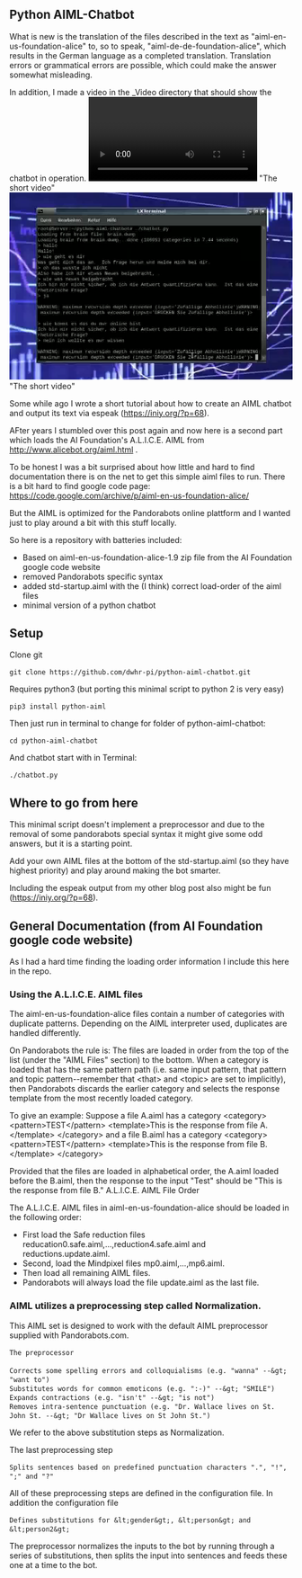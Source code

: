 ## Python AIML-Chatbot  

What is new is the translation of the files described in the text as "aiml-en-us-foundation-alice" to, so to speak, "aiml-de-de-foundation-alice", which results in the German language as a completed translation.
Translation errors or grammatical errors are possible, which could make the answer somewhat misleading.

In addition, I made a video in the _Video directory that should show the chatbot in operation.
![Video](Video/chatbot~1.mp4)
 "The short video"
![Video-Snapshot](_Video/snapshot.png)
 "The short video"

Some while ago I wrote a short tutorial about how to create an AIML chatbot and output its text
via espeak (https://iniy.org/?p=68).

AFter years I stumbled over this post again and now here is a second part which loads the AI Foundation's A.L.I.C.E.
AIML from http://www.alicebot.org/aiml.html .

To be honest I was a bit surprised about how little and hard to find documentation there is on the
net to get this simple aiml files to run. There is a bit hard to find google code page:
https://code.google.com/archive/p/aiml-en-us-foundation-alice/

But the AIML is optimized for the Pandorabots online plattform and I wanted just to play around
a bit with this stuff locally.

So here is a repository with batteries included:

- Based on aiml-en-us-foundation-alice-1.9 zip file from the AI Foundation google code website
- removed Pandorabots specific syntax
- added std-startup.aiml with the (I think) correct load-order of the aiml files
- minimal version of a python chatbot

## Setup

Clone git

```
git clone https://github.com/dwhr-pi/python-aiml-chatbot.git
```

Requires python3 (but porting this minimal script to python 2 is very easy)

```
pip3 install python-aiml
```
Then just run in terminal to change for folder of python-aiml-chatbot: 

```
cd python-aiml-chatbot
```

And chatbot start with in Terminal: 
```
./chatbot.py
```
 
## Where to go from here

This minimal script doesn't implement a preprocessor and due to the removal of some pandorabots
special syntax it might give some odd answers, but it is a starting point.

Add your own AIML files at the bottom of the std-startup.aiml (so they have highest priority)
and play around making the bot smarter.

Including the espeak output from my other blog post also might be fun (https://iniy.org/?p=68).

## General Documentation (from AI Foundation google code website)

As I had a hard time finding the loading order information I include this here in the repo.


### Using the A.L.I.C.E. AIML files

The aiml-en-us-foundation-alice files contain a number of categories with duplicate patterns. Depending on the AIML interpreter used, duplicates are handled differently.

On Pandorabots the rule is: The files are loaded in order from the top of the list (under the "AIML Files" section) to the bottom. When a category is loaded that has the same pattern path (i.e. same input pattern, that pattern and topic pattern--remember that &lt;that&gt; and &lt;topic&gt; are set to implicitly), then Pandorabots discards the earlier category and selects the response template from the most recently loaded category.

To give an example: Suppose a file A.aiml has a category &lt;category&gt; &lt;pattern&gt;TEST&lt;/pattern&gt; &lt;template&gt;This is the response from file A.&lt;/template&gt; &lt;/category&gt; and a file B.aiml has a category &lt;category&gt; &lt;pattern&gt;TEST&lt;/pattern&gt; &lt;template&gt;This is the response from file B.&lt;/template&gt; &lt;/category&gt;

Provided that the files are loaded in alphabetical order, the A.aiml loaded before the B.aiml, then the response to the input "Test" should be "This is the response from file B."
A.L.I.C.E. AIML File Order

The A.L.I.C.E. AIML files in aiml-en-us-foundation-alice should be loaded in the following order:

- First load the Safe reduction files reducation0.safe.aiml,...,reduction4.safe.aiml and reductions.update.aiml.
- Second, load the Mindpixel files mp0.aiml,...,mp6.aiml.
- Then load all remaining AIML files.
- Pandorabots will always load the file update.aiml as the last file.

### AIML utilizes a preprocessing step called Normalization.

This AIML set is designed to work with the default AIML preprocessor supplied with Pandorabots.com.

    The preprocessor

    Corrects some spelling errors and colloquialisms (e.g. "wanna" --&gt; "want to")
    Substitutes words for common emoticons (e.g. ":-)" --&gt; "SMILE")
    Expands contractions (e.g. "isn't" --&gt; "is not")
    Removes intra-sentence punctuation (e.g. "Dr. Wallace lives on St. John St. --&gt; "Dr Wallace lives on St John St.")

We refer to the above substitution steps as Normalization.

The last preprocessing step

    Splits sentences based on predefined punctuation characters ".", "!", ";" and "?"

All of these preprocessing steps are defined in the configuration file. In addition the configuration file

    Defines substitutions for &lt;gender&gt;, &lt;person&gt; and &lt;person2&gt;

The preprocessor normalizes the inputs to the bot by running through a series of substitutions, then splits the input into sentences and feeds these one at a time to the bot.
